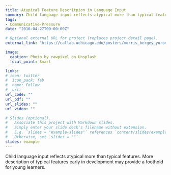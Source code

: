 ```yaml
---
title: Atypical Feature Descritpion in Language Input
summary: Child language input reflects atypical more than typical features. More description of typical features early in development may provide a foothold for young learners.
tags:
- Communicative-Pressure
date: "2016-04-27T00:00:00Z"

# Optional external URL for project (replaces project detail page).
external_link: "https://callab.uchicago.edu/posters/morris_bergey_yurovsky_cds_2019_final.pdf"

image:
  caption: Photo by rawpixel on Unsplash
  focal_point: Smart

links:
# icon: twitter
#  icon_pack: fab
#  name: Follow
#  url: 
url_code: ""
url_pdf: ""
url_slides: ""
url_video: ""

# Slides (optional).
#   Associate this project with Markdown slides.
#   Simply enter your slide deck's filename without extension.
#   E.g. `slides = "example-slides"` references `content/slides/example-slides.md`.
#   Otherwise, set `slides = ""`.
slides: example
---
```


Child language input reflects atypical more than typical features. More description of typical features early in development may provide a foothold for young learners.